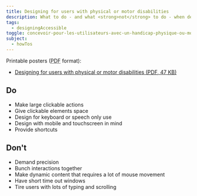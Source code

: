 ```yaml
---
title: Designing for users with physical or motor disabilities
description: What to do - and what <strong>not</strong> to do - when designing for users with physical or motor disabilities.
tags:
  - designingAccessible
toggle: concevoir-pour-les-utilisateurs-avec-un-handicap-physique-ou-moteur
subject:
  - howTos
---
```


Printable posters (<abbr title="Portable Document Format">PDF</abbr> format):

- <a href="{{ pathPrefix }}/docs/posters/MotorPhysical-en_2023.pdf" download>Designing for users with physical or motor disabilities (<abbr title="Portable Document Format">PDF</abbr>, 47 <abbr title="KiloByte">KB</abbr>)</a>

<div class="row">
<div class="col-md-6">

## <span class="fas fa-thumbs-up mrgn-rght-md" aria-hidden="true"></span> Do

- Make large clickable actions
- Give clickable elements space
- Design for keyboard or speech only use
- Design with mobile and touchscreen in mind
- Provide shortcuts

</div>
<div class="col-md-6">

## <span class="fas fa-thumbs-down mrgn-rght-md" aria-hidden="true"></span> Don't

- Demand precision
- Bunch interactions together
- Make dynamic content that requires a lot of mouse movement
- Have short time out windows
- Tire users with lots of typing and scrolling

</div>
</div>
